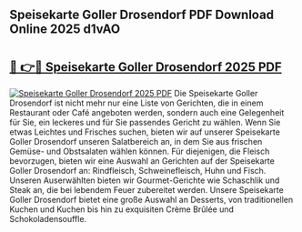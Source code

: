 ## Speisekarte Goller Drosendorf PDF Download Online 2025 d1vAO

# <h2><a href="http://gc8ouo.nevu.top/?p=Speisekarte+Goller+Drosendorf">🔗 👉🔴 Speisekarte Goller Drosendorf 2025 PDF</a></h2>

[![Speisekarte Goller Drosendorf 2025 PDF](https://i.imgur.com/dBaPXMq.png)](http://gc8ouo.nevu.top/?p=Speisekarte+Goller+Drosendorf)
Die Speisekarte Goller Drosendorf ist nicht mehr nur eine Liste von Gerichten, die in einem Restaurant oder Café angeboten werden, sondern auch eine Gelegenheit für Sie, ein leckeres und für Sie passendes Gericht zu wählen. Wenn Sie etwas Leichtes und Frisches suchen, bieten wir auf unserer Speisekarte Goller Drosendorf unseren Salatbereich an, in dem Sie aus frischen Gemüse- und Obstsalaten wählen können. Für diejenigen, die Fleisch bevorzugen, bieten wir eine Auswahl an Gerichten auf der Speisekarte Goller Drosendorf an: Rindfleisch, Schweinefleisch, Huhn und Fisch. Unseren Auserwählten bieten wir Gourmet-Gerichte wie Schaschlik und Steak an, die bei lebendem Feuer zubereitet werden. Unsere Speisekarte Goller Drosendorf bietet eine große Auswahl an Desserts, von traditionellen Kuchen und Kuchen bis hin zu exquisiten Crème Brûlée und Schokoladensouffle.
